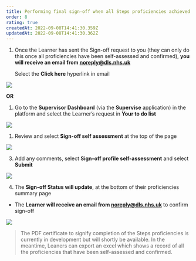 ```yaml
---
title: Performing final sign-off when all Steps proficiencies achieved by Learner
order: 8
rating: true
createdAt: 2022-09-08T14:41:30.359Z
updatedAt: 2022-09-08T14:41:30.362Z
---
```

1. Once the Learner has sent the Sign-off request to you (they can only do this once all proficiencies have been self-assessed and confirmed), **you will receive an email from noreply@dls.nhs.uk** 

   Select the **Click here** hyperlink in email

![](/img/sign-off_1.png)

**OR**

1. Go to the **Supervisor Dashboard** (via the **Supervise** application) in the platform and select the Learner’s request in **Your to do list** 

![](/img/sign-off_2_n.png)

1. Review and select **Sign-off self assessment** at the top of the page

![](/img/sign-off_3_n.png)

3. Add any comments, select **Sign-off profile self-assessment** and select **Submit**

![](/img/sign-off_4_n.png)

4. The **Sign-off Status will update**, at the bottom of their proficiencies summary page

* The **Learner will receive an email from noreply@dls.nhs.uk** to confirm sign-off

![](/img/sign-off_6.png)

> The PDF certificate to signify completion of the Steps proficiencies is currently in development but will shortly be available. In the meantime, Leaners can export an excel which shows a record of all the proficiencies that have been self-assessed and confirmed.